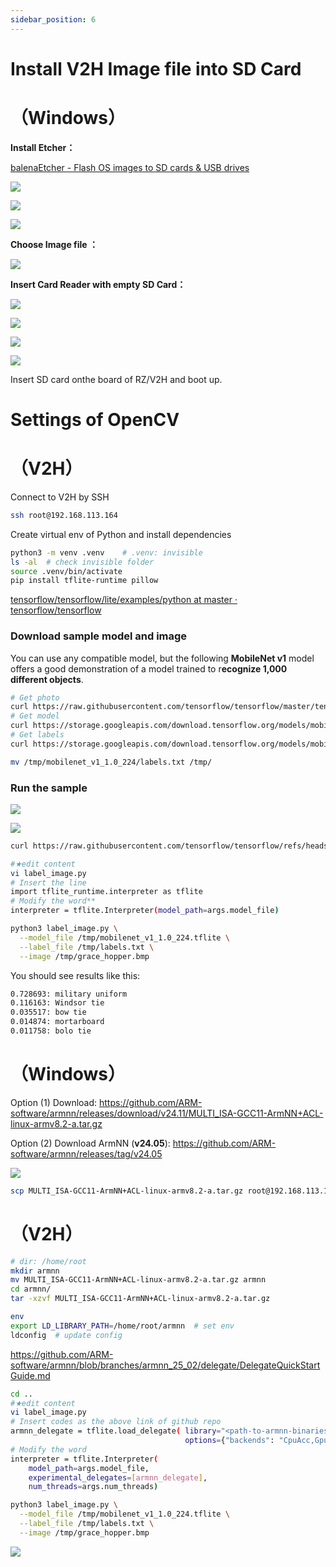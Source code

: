 ```yaml
---
sidebar_position: 6
---
```

# Install V2H Image file into SD Card

# （Windows）

**Install Etcher：**

[balenaEtcher - Flash OS images to SD cards & USB drives](https://etcher.balena.io/#download-etcher)

![](../img/cv_01.png)

![](../img/cv_02.png)

![](../img/cv_03.png)

**Choose Image file ：**

![](../img/cv_04.png)

**Insert Card Reader with empty SD Card：** 

![](../img/cv_05.png)

![](../img/cv_06.png)

![](../img/cv_07.png)

![](../img/cv_08.png)

Insert SD card onthe board of RZ/V2H and boot up.

# Settings of OpenCV

# （V2H）

Connect to V2H by SSH

```bash
ssh root@192.168.113.164
```

Create virtual env of Python and install dependencies

```bash
python3 -m venv .venv    # .venv: invisible
ls -al  # check invisible folder
source .venv/bin/activate
pip install tflite-runtime pillow
```

[tensorflow/tensorflow/lite/examples/python at master · tensorflow/tensorflow](https://github.com/tensorflow/tensorflow/tree/master/tensorflow/lite/examples/python/)

### **Download sample model and image**

You can use any compatible model, but the following **MobileNet v1** model offers a good demonstration of a model trained to r**ecognize 1,000 different objects**.

```bash
# Get photo
curl https://raw.githubusercontent.com/tensorflow/tensorflow/master/tensorflow/lite/examples/label_image/testdata/grace_hopper.bmp > /tmp/grace_hopper.bmp
# Get model
curl https://storage.googleapis.com/download.tensorflow.org/models/mobilenet_v1_2018_02_22/mobilenet_v1_1.0_224.tgz | tar xzv -C /tmp
# Get labels
curl https://storage.googleapis.com/download.tensorflow.org/models/mobilenet_v1_1.0_224_frozen.tgz  | tar xzv -C /tmp  mobilenet_v1_1.0_224/labels.txt

mv /tmp/mobilenet_v1_1.0_224/labels.txt /tmp/
```

### **Run the sample**

![](../img/cv_09.png)

![](../img/cv_10.png)

```bash
curl https://raw.githubusercontent.com/tensorflow/tensorflow/refs/heads/master/tensorflow/lite/examples/python/label_image.py > label_image.py 

#★edit content
vi label_image.py   
# Insert the line
import tflite_runtime.interpreter as tflite
# Modify the word**
interpreter = tflite.Interpreter(model_path=args.model_file)
```

```bash
python3 label_image.py \
  --model_file /tmp/mobilenet_v1_1.0_224.tflite \
  --label_file /tmp/labels.txt \
  --image /tmp/grace_hopper.bmp
```

You should see results like this:

```bash
0.728693: military uniform
0.116163: Windsor tie
0.035517: bow tie
0.014874: mortarboard
0.011758: bolo tie
```

# （Windows）

Option (1) Download: https://github.com/ARM-software/armnn/releases/download/v24.11/MULTI_ISA-GCC11-ArmNN+ACL-linux-armv8.2-a.tar.gz

Option (2) Download ArmNN (**v24.05**): https://github.com/ARM-software/armnn/releases/tag/v24.05

![](../img/cv_11.png)

```bash
scp MULTI_ISA-GCC11-ArmNN+ACL-linux-armv8.2-a.tar.gz root@192.168.113.164:/home/root
```

# （V2H）

```bash
# dir: /home/root
mkdir armnn
mv MULTI_ISA-GCC11-ArmNN+ACL-linux-armv8.2-a.tar.gz armnn
cd armnn/
tar -xzvf MULTI_ISA-GCC11-ArmNN+ACL-linux-armv8.2-a.tar.gz

env
export LD_LIBRARY_PATH=/home/root/armnn  # set env
ldconfig  # update config
```

https://github.com/ARM-software/armnn/blob/branches/armnn_25_02/delegate/DelegateQuickStartGuide.md

```bash
cd ..
#★edit content
vi label_image.py  
# Insert codes as the above link of github repo
armnn_delegate = tflite.load_delegate( library="<path-to-armnn-binaries>/libarmnnDelegate.so",
                                       options={"backends": "CpuAcc,GpuAcc,CpuRef", "logging-severity":"info"})
# Modify the word                                 
interpreter = tflite.Interpreter(
    model_path=args.model_file,
    experimental_delegates=[armnn_delegate],
    num_threads=args.num_threads)                        
```

```bash
python3 label_image.py \
  --model_file /tmp/mobilenet_v1_1.0_224.tflite \
  --label_file /tmp/labels.txt \
  --image /tmp/grace_hopper.bmp
```

![](../img/cv_12.png)






